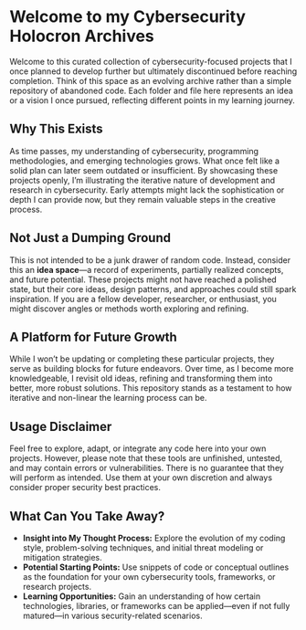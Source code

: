 # Welcome to my Cybersecurity Holocron Archives

Welcome to this curated collection of cybersecurity-focused projects that I once planned to develop further but ultimately discontinued before reaching completion. Think of this space as an evolving archive rather than a simple repository of abandoned code. Each folder and file here represents an idea or a vision I once pursued, reflecting different points in my learning journey.

## **Why This Exists**

As time passes, my understanding of cybersecurity, programming methodologies, and emerging technologies grows. What once felt like a solid plan can later seem outdated or insufficient. By showcasing these projects openly, I’m illustrating the iterative nature of development and research in cybersecurity. Early attempts might lack the sophistication or depth I can provide now, but they remain valuable steps in the creative process.

## **Not Just a Dumping Ground**

This is not intended to be a junk drawer of random code. Instead, consider this an **idea space**—a record of experiments, partially realized concepts, and future potential. These projects might not have reached a polished state, but their core ideas, design patterns, and approaches could still spark inspiration. If you are a fellow developer, researcher, or enthusiast, you might discover angles or methods worth exploring and refining.

## **A Platform for Future Growth**

While I won’t be updating or completing these particular projects, they serve as building blocks for future endeavors. Over time, as I become more knowledgeable, I revisit old ideas, refining and transforming them into better, more robust solutions. This repository stands as a testament to how iterative and non-linear the learning process can be.

## **Usage Disclaimer**

Feel free to explore, adapt, or integrate any code here into your own projects. However, please note that these tools are unfinished, untested, and may contain errors or vulnerabilities. There is no guarantee that they will perform as intended. Use them at your own discretion and always consider proper security best practices.

## **What Can You Take Away?**

- **Insight into My Thought Process:** Explore the evolution of my coding style, problem-solving techniques, and initial threat modeling or mitigation strategies.
- **Potential Starting Points:** Use snippets of code or conceptual outlines as the foundation for your own cybersecurity tools, frameworks, or research projects.
- **Learning Opportunities:** Gain an understanding of how certain technologies, libraries, or frameworks can be applied—even if not fully matured—in various security-related scenarios.
